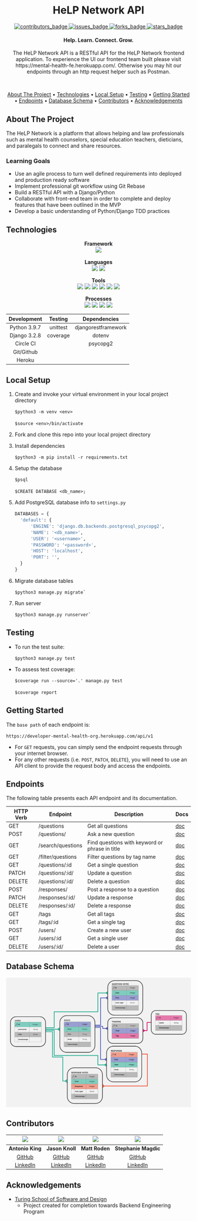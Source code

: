 <h1 align="center">HeLP Network API</h1>

<p align="center">
  <a href="https://github.com/marlitas/rails_engine/graphs/contributors">
    <img src="https://img.shields.io/github/contributors/mental-health-org/mental_health_be?style=for-the-badge" alt="contributors_badge">
  </a>
  <a href="https://github.com/marlitas/rails_engine/issues">
    <img src="https://img.shields.io/github/issues/mental-health-org/mental_health_be?style=for-the-badge" alt="issues_badge">
  </a>
  <a href="https://github.com/marlitas/rails_engine/network/members">
    <img src="https://img.shields.io/github/forks/mental-health-org/mental_health_be?style=for-the-badge" alt="forks_badge">
  </a>
  <a href="https://github.com/marlitas/rails_engine/stargazers">
    <img src="https://img.shields.io/github/stars/mental-health-org/mental_health_be?style=for-the-badge" alt="stars_badge">
  </a>
</p>

<h4 align="center">Help. Learn. Connect. Grow.</h4>

<p align="center">
The HeLP Network API is a RESTful API for the HeLP Network frontend application. To experience the UI our frontend team built please visit https://mental-health-fe.herokuapp.com/. Otherwise you may hit our endpoints through an http request helper such as Postman.
</p><br>

<p align="center">
  <a href="#about-the-project">About The Project</a> •
  <a href="#technologies">Technologies</a> •
  <a href="#local-setup">Local Setup</a> •
  <a href="#testing">Testing</a> •
  <a href="#getting-started">Getting Started</a> •
  <a href="#endpoints">Endpoints</a> •
  <a href="#database-schema">Database Schema</a> •
  <a href="#contributors">Contributors</a> •
  <a href="#acknowledgements">Acknowledgements</a>
</p>


## About The Project

The HeLP Network is a platform that allows helping and law professionals such as mental health counselors, special education teachers, dieticians, and paralegals to connect and share resources.

### Learning Goals

* Use an agile process to turn well defined requirements into deployed and production ready software
* Implement professional git workflow using Git Rebase
* Build a RESTful API with a Django/Python
* Collaborate with front-end team in order to complete and deploy features that have been outlined in the MVP
* Develop a basic understanding of Python/Django TDD practices


## Technologies

<p align="center">
  <b>Framework</b><br>
  <img src="https://img.shields.io/badge/Django-092E20?style=for-the-badge&logo=django&logoColor=white" />
</p>

<p align="center">
  <b>Languages</b><br>
  <img src="https://img.shields.io/badge/Python-14354C?style=for-the-badge&logo=python&logoColor=white" />
  <img src="https://img.shields.io/badge/SQL-4169E1.svg?style=for-the-badge&logo=SQL&logoColor=white" />
</p>

<p align="center">
  <b>Tools</b><br>
  <img src="https://img.shields.io/badge/Atom-66595C.svg?&style=for-the-badge&logo=atom&logoColor=white" />  
  <img src="https://img.shields.io/badge/git-F05032.svg?&style=for-the-badge&logo=git&logoColor=white" />
  <img src="https://img.shields.io/badge/GitHub-181717.svg?&style=for-the-badge&logo=github&logoColor=white" />
  <img src="https://img.shields.io/badge/Heroku-430098.svg?&style=for-the-badge&logo=heroku&logoColor=white" />
  <img src="https://img.shields.io/badge/PostgreSQL-4169E1.svg?&style=for-the-badge&logo=postgresql&logoColor=white" />
  <img src="https://img.shields.io/badge/Slack-4A154B?style=for-the-badge&logo=slack&logoColor=white" />
</p>

<p align="center">
  <b>Processes</b><br>
  <img src="https://img.shields.io/badge/OOP-b81818.svg?&style=for-the-badge&logo=OOP&logoColor=white" />
  <img src="https://img.shields.io/badge/TDD-b87818.svg?&style=for-the-badge&logo=TDD&logoColor=white" />
  <img src="https://img.shields.io/badge/MVC-b8b018.svg?&style=for-the-badge&logo=MVC&logoColor=white" />
  <img src="https://img.shields.io/badge/REST-33b818.svg?&style=for-the-badge&logo=REST&logoColor=white" />  
</p>

<div align="center">

| Development | Testing       | Dependencies          |
|:-----------:|:-------------:|:---------------------:|
| Python 3.9.7| unittest      | djangorestframework   |
| Django 3.2.8| coverage      | dotenv                |
| Circle CI   |               | psycopg2              |
| Git/Github  |               |                       |
| Heroku      |               |                       |

</div>


## Local Setup

1. Create and invoke your virtual environment in your local project directory
   ```
   $python3 -m venv <env>

   $source <env>/bin/activate
   ```

2. Fork and clone this repo into your local project directory

4. Install dependencies
   ```
   $python3 -m pip install -r requirements.txt
   ```

5. Setup the database
   ```
   $psql

   $CREATE DATABASE <db_name>;
   ```

6. Add PostgreSQL database info to `settings.py`
   ```py
   DATABASES = {
     'default': {
         'ENGINE': 'django.db.backends.postgresql_psycopg2',
         'NAME': '<db_name>',
         'USER': '<username>',
         'PASSWORD': '<password>',
         'HOST': 'localhost',
         'PORT': '',
     }
   }
   ```

7. Migrate database tables
   ```
   $python3 manage.py migrate`
   ```

8. Run server
   ```
   $python3 manage.py runserver`
   ```

## Testing

- To run the test suite:
  ```
  $python3 manage.py test
  ```

- To assess test coverage:
  ```
  $coverage run --source='.' manage.py test

  $coverage report
  ```

## Getting Started

The `base path` of each endpoint is:

```
https://developer-mental-health-org.herokuapp.com/api/v1
```

- For `GET` requests, you can simply send the endpoint requests through your internet browser.  
- For any other requests (i.e. `POST`, `PATCH`, `DELETE`), you will need to use an API client to provide the request body and access the endpoints.

## Endpoints

The following table presents each API endpoint and its documentation.  

HTTP Verb | Endpoint          | Description                                    | Docs
----------|-------------------|------------------------------------------------|------
GET       | /questions        | Get all questions                              | [doc](./docs/questions_endpoint.md)
POST      | /questions/       | Ask a new question                             | [doc](./docs/questions_endpoint.md)
GET       | /search/questions | Find questions with keyword or phrase in title | [doc](./docs/questions_endpoint.md)
GET       | /filter/questions | Filter questions by tag name                   | [doc](./docs/questions_endpoint.md)
GET       | /questions/:id    | Get a single question                          | [doc](./docs/questions_endpoint.md)
PATCH     | /questions/:id/   | Update a question                              | [doc](./docs/questions_endpoint.md)
DELETE    | /questions/:id/   | Delete a question                              | [doc](./docs/questions_endpoint.md)
POST      | /responses/       | Post a response to a question                  | [doc](./docs/responses_endpoint.md)
PATCH     | /responses/:id/   | Update a response                              | [doc](./docs/responses_endpoint.md)
DELETE    | /responses/:id/   | Delete a response                              | [doc](./docs/responses_endpoint.md)
GET       | /tags             | Get all tags                                   | [doc](./docs/tags_endpoint.md)
GET       | /tags/:id         | Get a single tag                               | [doc](./docs/tags_endpoint.md)
POST      | /users/           | Create a new user                              | [doc](./docs/users_endpoint.md)
GET       | /users/:id        | Get a single user                              | [doc](./docs/users_endpoint.md)
DELETE    | /users/:id/       | Delete a user                                  | [doc](./docs/users_endpoint.md)


## Database Schema
![HeLP Network Database Schema](/storage/images/schema.png)


## Contributors

<div align="center">

![](https://avatars.githubusercontent.com/u/81713591?s=150)  | ![](https://avatars.githubusercontent.com/u/78898641?s=150) | ![](https://avatars.githubusercontent.com/u/77070949?s=150) | ![](https://avatars.githubusercontent.com/u/60903966?s=150)
 :--:    |  :--:   | :--:    |  :--:
 **Antonio King** | **Jason Knoll** | **Matt Roden** | **Stephanie Magdic**
 [GitHub](https://github.com/antoniojking)  | [GitHub](https://github.com/JasonPKnoll) | [GitHub](https://github.com/Matt-Roden) | [GitHub](https://github.com/stephaniemagdic)
 [LinkedIn](https://www.linkedin.com/in/antoniojking/)| [LinkedIn](https://www.linkedin.com/in/jason-p-knoll/) | [LinkedIn](https://www.linkedin.com/in/matt-roden-35bb3413b/) | [LinkedIn](https://www.linkedin.com/in/stephaniemagdic/)

</div>

## Acknowledgements

* [Turing School of Software and Design](https://turing.edu/)
  - Project created for completion towards Backend Engineering Program
